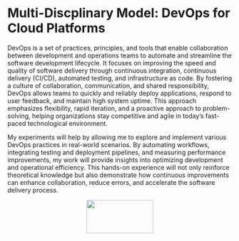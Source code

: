 <h1>Multi-Discplinary Model: DevOps for Cloud Platforms</h1>

<p>DevOps is a set of practices, principles, and tools that enable collaboration between development and operations teams to automate and streamline the software 
development lifecycle. It focuses on improving the speed and quality of software delivery through continuous integration, continuous delivery (CI/CD), automated testing, 
and infrastructure as code. By fostering a culture of collaboration, communication, and shared responsibility, DevOps allows teams to quickly and reliably deploy applications, 
respond to user feedback, and maintain high system uptime. This approach emphasizes flexibility, rapid iteration, and a proactive approach to problem-solving, helping 
organizations stay competitive and agile in today’s fast-paced technological environment.</p

<p>My experiments will help by allowing me to explore and implement various DevOps practices in real-world scenarios. 
  By automating workflows, integrating testing and deployment pipelines, and measuring performance improvements, my work will provide insights into optimizing 
  development and operational efficiency. This hands-on experience will not only reinforce theoretical knowledge but also demonstrate how continuous improvements 
  can enhance collaboration, reduce errors, and accelerate the software delivery process.</p>

<p align='center'>
  <img src="devops.gif"  width="150px"  height="75px">
</p>
